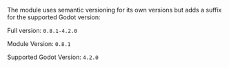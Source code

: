 The module uses semantic versioning for its own versions but adds a suffix for the supported Godot version:

Full version: `0.8.1-4.2.0`

Module Version: `0.8.1`

Supported Godot Version: `4.2.0`
